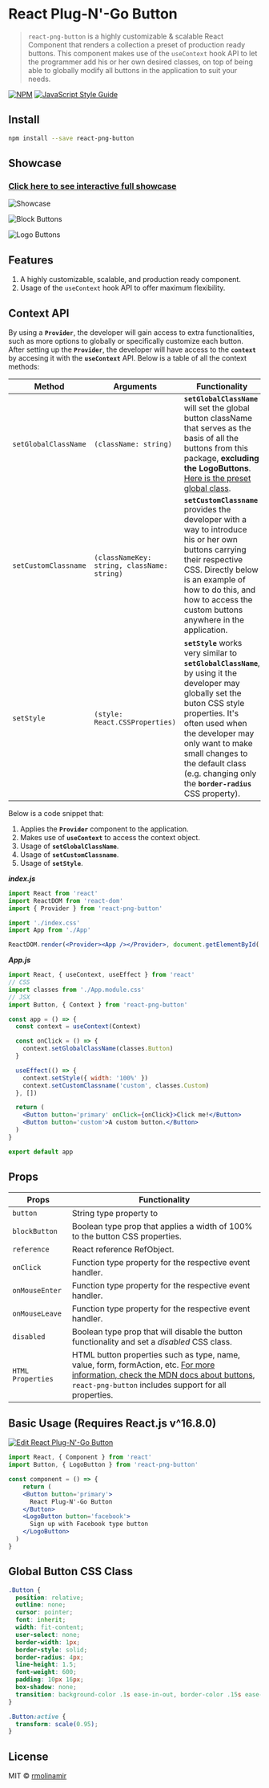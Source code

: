 # React Plug-N'-Go Button

> `react-png-button` is a highly customizable & scalable React Component that renders a collection a preset of production ready buttons. This component makes use of the `useContext` hook API to let the programmer add his or her own desired classes, on top of being able to globally modify all buttons in the application to suit your needs.

[![NPM](https://img.shields.io/npm/v/react-png-button.svg)](https://www.npmjs.com/package/react-png-button) [![JavaScript Style Guide](https://img.shields.io/badge/code_style-standard-brightgreen.svg)](https://standardjs.com)

## Install

```bash
npm install --save react-png-button
```

## Showcase

### [Click here to see interactive full showcase](https://181ykv0zz4.codesandbox.io/)

![Showcase](https://i.imgur.com/mT5pahw.png "Showcase")

![Block Buttons](https://i.imgur.com/EFOT5iZ.png "Block Buttons")

![Logo Buttons](https://i.imgur.com/l9DCeXf.png "Logo Buttons")

## Features

1. A highly customizable, scalable, and production ready component.
2. Usage of the `useContext` hook API to offer maximum flexibility.

## Context API

By using a **`Provider`**, the developer will gain access to extra functionalities, such as more options to globally or specifically customize each button. After setting up the **`Provider`**, the developer will have access to the **`context`** by accesing it with the **`useContext`** API. Below is a table of all the context methods:

Method                |       Arguments    | Functionality
-------------         |      ------------- | -------------
`setGlobalClassName`  |       `(className: string)`    | **`setGlobalClassName`** will set the global button className that serves as the basis of all the buttons from this package, **excluding the LogoButtons**. [Here is the preset global class](#global-button-css-class).
`setCustomClassname`  |       `(classNameKey: string, className: string)`    | **`setCustomClassname`** provides the developer with a way to introduce his or her own buttons carrying their respective CSS. Directly below is an example of how to do this, and how to access the custom buttons anywhere in the application.
`setStyle`            |       `(style: React.CSSProperties)`    | **`setStyle`** works very similar to **`setGlobalClassName`**, by using it the developer may globally set the buton CSS style properties. It's often used when the developer may only want to make small changes to the default class (e.g. changing only the **`border-radius`** CSS property).

Below is a code snippet that:

1. Applies the **`Provider`** component to the application.
2. Makes use of **`useContext`** to access the context object.
3. Usage of **`setGlobalClassName`**.
4. Usage of **`setCustomClassname`**.
5. Usage of **`setStyle`**.

***index.js***

```jsx
import React from 'react'
import ReactDOM from 'react-dom'
import { Provider } from 'react-png-button'

import './index.css'
import App from './App'

ReactDOM.render(<Provider><App /></Provider>, document.getElementById('root'))
```

***App.js***

```jsx
import React, { useContext, useEffect } from 'react'
// CSS
import classes from './App.module.css'
// JSX
import Button, { Context } from 'react-png-button'

const app = () => {
  const context = useContext(Context)

  const onClick = () => {
    context.setGlobalClassName(classes.Button)
  }

  useEffect(() => {
    context.setStyle({ width: '100%' })
    context.setCustomClassname('custom', classes.Custom)
  }, [])

  return (
    <Button button='primary' onClick={onClick}>Click me!</Button>
    <Button button='custom'>A custom button.</Button>
  )
}

export default app
```

## Props

Props               |       Functionality
-------------       |       -------------
`button`            |       String type property to 
`blockButton`       |       Boolean type prop that applies a width of 100% to the button CSS properties.
`reference`         |       React reference RefObject.
`onClick`           |       Function type property for the respective event handler.
`onMouseEnter`      |       Function type property for the respective event handler.
`onMouseLeave`      |       Function type property for the respective event handler.
`disabled`          |       Boolean type prop that will disable the button functionality and set a *disabled* CSS class.
`HTML Properties`   |       HTML button properties such as type, name, value, form, formAction, etc. [For more information, check the MDN docs about buttons](https://developer.mozilla.org/en-US/docs/Web/HTML/Element/button), `react-png-button` includes support for all properties.

## Basic Usage (Requires React.js v^16.8.0)

[![Edit React Plug-N'-Go Button](https://codesandbox.io/static/img/play-codesandbox.svg)](https://codesandbox.io/s/181ykv0zz4)

```jsx
import React, { Component } from 'react'
import Button, { LogoButton } from 'react-png-button'

const component = () => {
    return (
    <Button button='primary'>
      React Plug-N'-Go Button
    </Button>
    <LogoButton button='facebook'>
      Sign up with Facebook type button
    </LogoButton>
  )
}
```

## Global Button CSS Class

```css
.Button {
  position: relative;
  outline: none;
  cursor: pointer;
  font: inherit;
  width: fit-content;
  user-select: none;
  border-width: 1px;
  border-style: solid;
  border-radius: 4px;
  line-height: 1.5;
  font-weight: 600;
  padding: 10px 16px;
  box-shadow: none;
  transition: background-color .1s ease-in-out, border-color .15s ease-in-out,box-shadow .15s ease-in-out, opacity ease 0.15s, transform ease 0.15s;
}

.Button:active {
  transform: scale(0.95);
}
```

## License

MIT © [rmolinamir](https://github.com/rmolinamir)